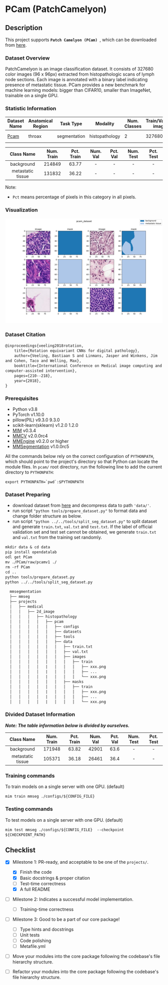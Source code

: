 # PCam (PatchCamelyon)

## Description

This project supports **`Patch Camelyon (PCam) `**, which can be downloaded from [here](https://opendatalab.com/PCam).

### Dataset Overview

PatchCamelyon is an image classification dataset. It consists of 327680 color images (96 x 96px) extracted from histopathologic scans of lymph node sections. Each image is annotated with a binary label indicating presence of metastatic tissue. PCam provides a new benchmark for machine learning models: bigger than CIFAR10, smaller than ImageNet, trainable on a single GPU.

### Statistic Information

| Dataset Name                         | Anatomical Region | Task Type    | Modality       | Num. Classes | Train/Val/Test images | Train/Val/Test Labeled | Release Date | License                                                       |
| ------------------------------------ | ----------------- | ------------ | -------------- | ------------ | --------------------- | ---------------------- | ------------ | ------------------------------------------------------------- |
| [Pcam](https://opendatalab.com/PCam) | throax            | segmentation | histopathology | 2            | 327680/-/-            | yes/-/-                | 2018         | [CC0 1.0](https://creativecommons.org/publicdomain/zero/1.0/) |

|    Class Name     | Num. Train | Pct. Train | Num. Val | Pct. Val | Num. Test | Pct. Test |
| :---------------: | :--------: | :--------: | :------: | :------: | :-------: | :-------: |
|    background     |   214849   |   63.77    |    -     |    -     |     -     |     -     |
| metastatic tissue |   131832   |   36.22    |    -     |    -     |     -     |     -     |

Note:

- `Pct` means percentage of pixels in this category in all pixels.

### Visualization

![pcam](https://raw.githubusercontent.com/uni-medical/medical-datasets-visualization/main/2d/semantic_seg/histopathology/pcam/pcam_dataset.png?raw=true)

### Dataset Citation

```
@inproceedings{veeling2018rotation,
	title={Rotation equivariant CNNs for digital pathology},
	author={Veeling, Bastiaan S and Linmans, Jasper and Winkens, Jim and Cohen, Taco and Welling, Max},
	booktitle={International Conference on Medical image computing and computer-assisted intervention},
	pages={210--218},
	year={2018},
}
```

### Prerequisites

- Python v3.8
- PyTorch v1.10.0
- pillow(PIL) v9.3.0 9.3.0
- scikit-learn(sklearn) v1.2.0 1.2.0
- [MIM](https://github.com/open-mmlab/mim) v0.3.4
- [MMCV](https://github.com/open-mmlab/mmcv) v2.0.0rc4
- [MMEngine](https://github.com/open-mmlab/mmengine) v0.2.0 or higher
- [MMSegmentation](https://github.com/open-mmlab/mmsegmentation) v1.0.0rc5

All the commands below rely on the correct configuration of `PYTHONPATH`, which should point to the project's directory so that Python can locate the module files. In `pcam/` root directory, run the following line to add the current directory to `PYTHONPATH`:

```shell
export PYTHONPATH=`pwd`:$PYTHONPATH
```

### Dataset Preparing

- download dataset from [here](https://opendatalab.com/PCam) and decompress data to path `'data/'`.
- run script `"python tools/prepare_dataset.py"` to format data and change folder structure as below.
- run script `"python ../../tools/split_seg_dataset.py"` to split dataset and generate `train.txt`, `val.txt` and `test.txt`. If the label of official validation set and test set cannot be obtained, we generate `train.txt` and `val.txt` from the training set randomly.

```shell
mkdir data & cd data
pip install opendatalab
odl get PCam
mv ./PCam/raw/pcamv1 ./
rm -rf PCam
cd ..
python tools/prepare_dataset.py
python ../../tools/split_seg_dataset.py
```

```none
  mmsegmentation
  ├── mmseg
  ├── projects
  │   ├── medical
  │   │   ├── 2d_image
  │   │   │   ├── histopathology
  │   │   │   │   ├── pcam
  │   │   │   │   │   ├── configs
  │   │   │   │   │   ├── datasets
  │   │   │   │   │   ├── tools
  │   │   │   │   │   ├── data
  │   │   │   │   │   │   ├── train.txt
  │   │   │   │   │   │   ├── val.txt
  │   │   │   │   │   │   ├── images
  │   │   │   │   │   │   │   ├── train
  │   │   │   │   |   │   │   │   ├── xxx.png
  │   │   │   │   |   │   │   │   ├── ...
  │   │   │   │   |   │   │   │   └── xxx.png
  │   │   │   │   │   │   ├── masks
  │   │   │   │   │   │   │   ├── train
  │   │   │   │   |   │   │   │   ├── xxx.png
  │   │   │   │   |   │   │   │   ├── ...
  │   │   │   │   |   │   │   │   └── xxx.png
```

### Divided Dataset Information

***Note: The table information below is divided by ourselves.***

|    Class Name     | Num. Train | Pct. Train | Num. Val | Pct. Val | Num. Test | Pct. Test |
| :---------------: | :--------: | :--------: | :------: | :------: | :-------: | :-------: |
|    background     |   171948   |   63.82    |  42901   |   63.6   |     -     |     -     |
| metastatic tissue |   105371   |   36.18    |  26461   |   36.4   |     -     |     -     |

### Training commands

To train models on a single server with one GPU. (default)

```shell
mim train mmseg ./configs/${CONFIG_FILE}
```

### Testing commands

To test models on a single server with one GPU. (default)

```shell
mim test mmseg ./configs/${CONFIG_FILE}  --checkpoint ${CHECKPOINT_PATH}
```

<!-- List the results as usually done in other model's README. [Example](https://github.com/open-mmlab/mmsegmentation/tree/dev-1.x/configs/fcn#results-and-models)

You should claim whether this is based on the pre-trained weights, which are converted from the official release; or it's a reproduced result obtained from retraining the model in this project. -->

## Checklist

- [x] Milestone 1: PR-ready, and acceptable to be one of the `projects/`.

  - [x] Finish the code
  - [x] Basic docstrings & proper citation
  - [ ] Test-time correctness
  - [x] A full README

- [ ] Milestone 2: Indicates a successful model implementation.

  - [ ] Training-time correctness

- [ ] Milestone 3: Good to be a part of our core package!

  - [ ] Type hints and docstrings
  - [ ] Unit tests
  - [ ] Code polishing
  - [ ] Metafile.yml

- [ ] Move your modules into the core package following the codebase's file hierarchy structure.

- [ ] Refactor your modules into the core package following the codebase's file hierarchy structure.
